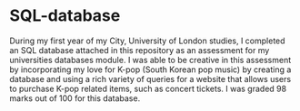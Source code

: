 # SQL-database
During my first year of my City, University of London studies, I completed an SQL database attached in this repository as an assessment for my universities databases module. I was able to be creative in this assessment by incorporating my love for K-pop (South Korean pop music) by creating a database and using a rich variety of queries for a website that allows users to purchase K-pop related items, such as concert tickets. I was graded 98 marks out of 100 for this database. 
